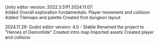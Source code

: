 Unity editor version: 2022.3.51f1
2024.11.07:  
Added Overall exploration fundamentals: 
Player movement and collision
Added Tilemaps and palette
Created first dungeon layout

2024.11.29:
Godot editor version: 4.0 - Stable
Renamed the project to "Heroes of Demontide"
Created intro map
Imported assets
Created player and collision
